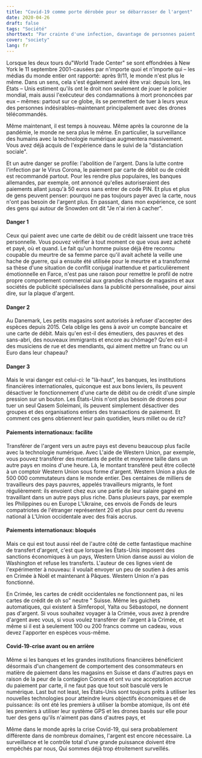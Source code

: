```yaml
---
title: "Covid-19 comme porte dérobée pour se débarrasser de l'argent"
date: 2020-04-26
draft: false
tags: "Société"
shorttext: "Par crainte d'une infection, davantage de personnes paient leurs achats avec une carte. Cependant, l'argent ne peut pas être supprimé."
cover: "society"
lang: fr
---
```


Lorsque les deux tours du"World Trade Center" se sont effondrées à New York le 11 septembre 2001-causées par n'importe quoi et n'importe qui – les médias du monde entier ont rapporté: après 9/11, le monde n'est plus le même. Dans un sens, cela s'est également avéré être vrai: depuis lors, les États – Unis estiment qu'ils ont le droit non seulement de jouer le policier mondial, mais aussi l'exécuteur des condamnations à mort prononcées par eux – mêmes: partout sur ce globe, ils se permettent de tuer à leurs yeux des personnes indésirables-maintenant principalement avec des drones télécommandés.

Même maintenant, il est temps à nouveau. Même après la couronne de la pandémie, le monde ne sera plus le même. En particulier, la surveillance des humains avec la technologie numérique augmentera massivement. Vous avez déjà acquis de l'expérience dans le suivi de la "distanciation sociale".

Et un autre danger se profile: l'abolition de l'argent. Dans la lutte contre l'infection par le Virus Corona, le paiement par carte de débit ou de crédit est recommandé partout. Pour les rendre plus populaires, les banques allemandes, par exemple, ont annoncé qu'elles autoriseraient des paiements allant jusqu'à 50 euros sans entrer de code PIN. Et plus et plus de gens peuvent penser: pourquoi ne pas toujours payer avec la carte, nous n'ont pas besoin de l'argent plus. En passant, dans mon expérience, ce sont des gens qui autour de Snowden ont dit "Je n'ai rien à cacher".

#### Danger 1

Ceux qui paient avec une carte de débit ou de crédit laissent une trace très personnelle. Vous pouvez vérifier à tout moment ce que vous avez acheté et payé, où et quand. Le fait qu'un homme puisse déjà être reconnu coupable du meurtre de sa femme parce qu'il avait acheté la veille une hache de guerre, qui a ensuite été utilisée pour le meurtre et a transformé sa thèse d'une situation de conflit conjugal inattendue et particulièrement émotionnelle en Farce, n'est pas une raison pour remettre le profil de notre propre comportement commercial aux grandes chaînes de magasins et aux sociétés de publicité spécialisées dans la publicité personnalisée, pour ainsi dire, sur la plaque d'argent.

#### Danger 2

Au Danemark, Les petits magasins sont autorisés à refuser d'accepter des espèces depuis 2015. Cela oblige les gens à avoir un compte bancaire et une carte de débit. Mais qu'en est-il des émeutiers, des pauvres et des sans-abri, des nouveaux immigrants et encore au chômage? Qu'en est-il des musiciens de rue et des mendiants, qui aiment mettre un franc ou un Euro dans leur chapeau?

#### Danger 3

Mais le vrai danger est celui-ci: le "là-haut", les banques, les institutions financières internationales, quiconque est aux bons leviers, ils peuvent désactiver le fonctionnement d'une carte de débit ou de crédit d'une simple pression sur un bouton. Les États-Unis n'ont plus besoin de drones pour tuer un seul Qasem Soleimani, ils peuvent simplement désactiver des groupes et des organisations entiers des transactions de paiement. Et comment ces gens obtiennent leur pain quotidien, leurs millet ou de riz?

#### Paiements internationaux: facilite

Transférer de l'argent vers un autre pays est devenu beaucoup plus facile avec la technologie numérique. Avec L'aide de Western Union, par exemple, vous pouvez transférer des montants de petite et moyenne taille dans un autre pays en moins d'une heure. Là, le montant transféré peut être collecté à un comptoir Western Union sous forme d'argent. Western Union a plus de 500 000 commutateurs dans le monde entier. Des centaines de milliers de travailleurs des pays pauvres, appelés travailleurs migrants, le font régulièrement: ils envoient chez eux une partie de leur salaire gagné en travaillant dans un autre pays plus riche. Dans plusieurs pays, par exemple les Philippines ou en Europe L'Ukraine, ces envois de Fonds de leurs compatriotes de l'étranger représentent 20 et plus pour cent du revenu national à L'Union occidentale avec des frais accrus.

#### Paiements internationaux: bloqués

Mais ce qui est tout aussi réel de l'autre côté de cette fantastique machine de transfert d'argent, c'est que lorsque les États-Unis imposent des sanctions économiques à un pays, Western Union danse aussi au violon de Washington et refuse les transferts. L'auteur de ces lignes vient de l'expérimenter à nouveau: il voulait envoyer un peu de soutien à des amis en Crimée à Noël et maintenant à Pâques. Western Union n'a pas fonctionné.

En Crimée, les cartes de crédit occidentales ne fonctionnent pas, ni les cartes de crédit de oh so" neutre " Suisse. Même les guichets automatiques, qui existent à Simferopol, Yalta ou Sébastopol, ne donnent pas d'argent. Si vous souhaitez voyager à la Crimée, vous avez à prendre d'argent avec vous, si vous voulez transférer de l'argent à la Crimée, et même si il est à seulement 100 ou 200 francs comme un cadeau, vous devez l'apporter en espèces vous-même.

#### Covid-19-crise avant ou en arrière

Même si les banques et les grandes institutions financières bénéficient désormais d'un changement de comportement des consommateurs en matière de paiement dans les magasins en Suisse et dans d'autres pays en raison de la peur de la contagion Corona et ont vu une acceptation accrue du paiement par carte, il ne faut pas que tout soit basculé vers le numérique. Last but not least, les États-Unis sont toujours prêts à utiliser les nouvelles technologies pour atteindre leurs objectifs économiques et de puissance: ils ont été les premiers à utiliser la bombe atomique, ils ont été les premiers à utiliser leur système GPS et les drones basés sur elle pour tuer des gens qu'ils n'aiment pas dans d'autres pays, et

Même dans le monde après la crise Covid-19, qui sera probablement différente dans de nombreux domaines, l'argent est encore nécessaire. La surveillance et le contrôle total d'une grande puissance doivent être empêchés par nous, Qui sommes déjà trop étroitement surveillés.
